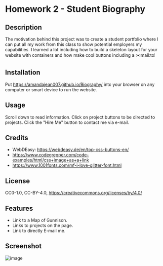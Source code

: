 # Homework 2 - Student Biography
## Description
The motivation behind this project was to create a student portfolio where I can put all my work from this class to show potential employers my capabilities. I learned a lot including how to build a skeleton layout for your website with containers and how make cool buttons including a ✉️mail:to!

## Installation
Put https://amandajean007.github.io/Biography/ into your browser on any computer or smart device to run the website.

## Usage
Scroll down to read information. Click on project buttons to be directed to projects. Click the "Hire Me" button to contact me via e-mail.

## Credits
- WebDEasy: https://webdeasy.de/en/top-css-buttons-en/
- https://www.codegrepper.com/code-examples/html/css+image+as+a+link
- https://www.1001fonts.com/mf-i-love-glitter-font.html

## License
CC0-1.0, CC-BY-4.0,
https://creativecommons.org/licenses/by/4.0/

## Features
- Link to a Map of Gunnison.
- Links to projects on the page.
- Link to directly E-mail me.

## Screenshot
![image](https://user-images.githubusercontent.com/85036414/124665056-7fae6500-de69-11eb-857b-0f8c69c51c07.png)

